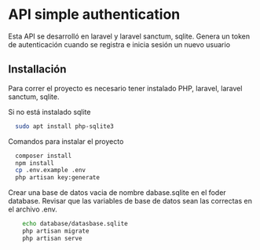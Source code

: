 # API simple authentication

Esta API se desarrolló en laravel y laravel sanctum, sqlite. Genera un token de autenticación cuando se registra e inicia sesión un nuevo usuario

## Installación

Para correr el proyecto es necesario tener instalado PHP, laravel, laravel sanctum, sqlite.

Si no está instalado sqlite 
```bash
  sudo apt install php-sqlite3
```
Comandos para instalar el proyecto
```bash
  composer install
  npm install
  cp .env.example .env
  php artisan key:generate
```

Crear una base de datos vacia de nombre dabase.sqlite en el foder database. Revisar que las variables de base de datos sean las correctas en el archivo .env.


```bash
    echo database/datasbase.sqlite
    php artisan migrate
    php artisan serve
```


    

